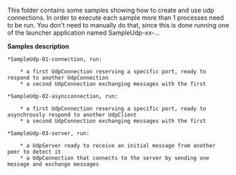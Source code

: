 This folder contains some samples showing how to create and use udp connections.
In order to execute each sample more than 1 processes need to be run.
You don't need to manually do that, since this is done running one of the launcher application named SampleUdp-xx-...

**Samples description**

	*SampleUdp-01-connection, run:
	
		* a first UdpConnection reserving a specific port, ready to respond to another UdpConnection
		* a second UdpConnection exchanging messages with the first
		
	*SampleUdp-02-asyncconnection, run:
	
		* a first UdpConnection reserving a specific port, ready to asynchrously respond to another UdpClient
		* a second UdpConnection exchanging messages with the first
		
	*SampleUdp-03-server, run:
		
		* a UdpServer ready to receive an initial message from another peer to detect it
		* a UdpConnection that connects to the server by sending one message and exchange messages
